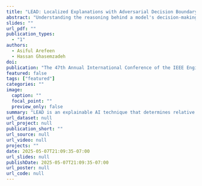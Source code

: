 ```yaml
---
title: "LEAD: Localized Explanations with Adversarial Decision Boundary Characterization for Interpretable Disease Prediction"
abstract: "Understanding the reasoning behind a model's decision-making process is highly sought after in safety-critical domains like digital health where predicting the onset of a disease or occurrent of an adverse outcome if desirable. Gaining insights into what drives a model to a specific decision enhances interpretability, trust, and acceptance. Furthermore, model's decision making process helps end-users (i.e., patients, caregivers, clinicians) make appropriate decisions to prevent an impending adverse clinical outcome. This paper introduces LEAD, a novel method for generating localized feature explanations by perturbing adversarial critical samples near the sample to be explained. By focusing on neighboring critical samples along the decision boundary—rather than on the test sample directly—LEAD reduces the impact of noise or irrelevant features on feature importance estimation. Additionally, leveraging these borderline instances enhances robustness against adversarial attacks. Our extensive experiments on two datasets with physiological signal sensing features showcase the effectiveness of LEAD with at least 6% improved fidelity, 7% improved consistency, high sparsity, and competitive robustness, compared to those of the competing explainable AI techniques."
slides: ""
url_pdf: ""
publication_types:
  - "1"
authors:
  - Asiful Arefeen
  - Hassan Ghasemzadeh
doi: 
publication: "The 47th Annual International Conference of the IEEE Engineering in Medicine and Biology Society (EMBC), July 14–17, 2025, Copenhagen, Denmark"
featured: false
tags: ["featured"]
categories: ""
image:
  caption: ""
  focal_point: ""
  preview_only: false
summary: "LEAD is an explainable AI technique that determines relative feature contributions by characterizing the decision boundary and perturbing critical samples along the decision boundary close to the test sample. LEAD achieves at least 6% improved fidelity and 7% improved consistency compared to LIME and SHAP."
url_dataset: null
url_project: null
publication_short: ""
url_source: null
url_video: null
projects: ""
date: 2025-05-07T21:09:35-07:00
url_slides: null
publishDate: 2025-05-07T21:09:35-07:00
url_poster: null
url_code: null
---
```


